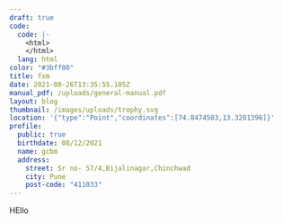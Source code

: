 ```yaml
---
draft: true
code:
  code: |-
    <html>
    </html>
  lang: html
color: "#3bff00"
title: fxm
date: 2021-08-26T13:35:55.105Z
manual_pdf: /uploads/general-manual.pdf
layout: blog
thumbnail: /images/uploads/trophy.svg
location: '{"type":"Point","coordinates":[74.8474503,13.3201396]}'
profile:
  public: true
  birthdate: 08/12/2021
  name: gcbm
  address:
    street: Sr no- 57/4,Bijalinagar,Chinchwad
    city: Pune
    post-code: "411033"
---
```

HEllo
